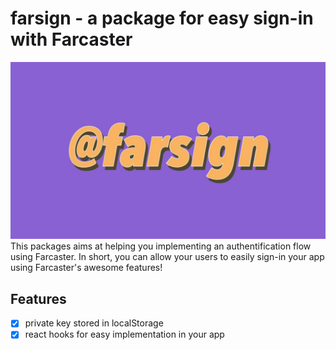 # farsign - a package for easy sign-in with Farcaster
![banner](https://github.com/noctisatrae/farsign/blob/master/assets/banner.jpeg?raw=true)
This packages aims at helping you implementing an authentification flow using Farcaster. In short, you can allow your users to easily sign-in your app using Farcaster's awesome features!

## Features
- [X] private key stored in localStorage
- [X] react hooks for easy implementation in your app 